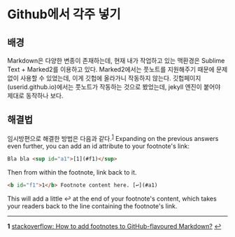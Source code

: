 # Github에서 각주 넣기

## 배경

Markdown은 다양한 변종이 존재하는데, 현재 내가 작업하고 있는 맥환경은 Sublime Text + Marked2를 이용하고 있다. Marked2에서는 풋노트를 지원해주기 때문에 문제 없이 사용할 수 있었는데, 이게 깃헙에 올라가니 작동하지 않는다. 깃헙페이지(userid.github.io)에서는 풋노트가 작동하는 것으로 봤었는데, jekyll 엔진이 붙어야 제대로 동작하나 보다.

## 해결법

임시방편으로 해결한 방법은 다음과 같다.<sup id="a1">[1](#f1)</sup>
Expanding on the previous answers even further, you can add an id attribute to your footnote's link:

```html
Bla bla <sup id="a1">[1](#f1)</sup>
```

Then from within the footnote, link back to it.

```html
<b id="f1">1</b> Footnote content here. [↩](#a1)
```

This will add a little ↩ at the end of your footnote's content, which takes your readers back to the line containing the footnote's link.

------
<b id="f1">1</b> [stackoverflow: How to add footnotes to GitHub-flavoured Markdown?](http://stackoverflow.com/questions/25579868/how-to-add-footnotes-to-github-flavoured-markdown) [↩](#a1)